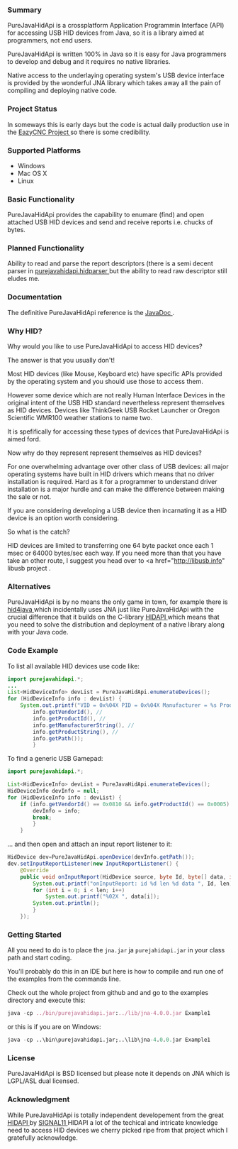 ### Summary

PureJavaHidApi is a crossplatform  Application Programmin Interface (API) for accessing USB HID devices from Java, so it is a library aimed at programmers, not end users.


PureJavaHidApi is written 100% in Java so it is easy for Java programmers to develop and debug and it requires no native libraries. 

Native access to the underlaying operating system's USB device interface is provided by the wonderful JNA library which takes away all the pain of compiling and deploying native code.

### Project Status

In someways this is early days but the code is actual daily production use in the <a href="http://www.sparetimelabs.com/eazycnc/welcome/welcome.php" target ="eazycnc"> EazyCNC Project </a> so there is some credibility.

### Supported Platforms

* Windows
* Mac OS X 
* Linux

### Basic Functionality

PureJavaHidApi provides the capability to enumare (find) and open attached USB HID devices and send and receive reports i.e. chucks of bytes.

### Planned Functionality

Ability to read and parse the report descriptors (there is a semi decent parser in <a href="https://github.com/nyholku/purejavahidapi/tree/master/src/purejavahidapi/hidparser" target="hidparser"> purejavahidapi.hidparser </a> but the ability to read raw descriptor still eludes me.

### Documentation

The definitive PureJavaHidApi reference is the <a href="http://nyholku.github.io/purejavahidapi/javadoc/index.html" target="javadoc" > JavaDoc </a>.

### Why HID?

Why would you like to use PureJavaHidApi to access HID devices?

The answer is that you usually don't!

Most HID devices (like Mouse, Keyboard etc) have specific APIs provided by the operating system and you should use those to access them.

However some device which are not really Human Interface Devices in the original intent of the USB HID standard nevertheless represent themselves as HID devices. Devices like ThinkGeek  USB Rocket Launcher or  Oregon Scientific WMR100 weather stations to name two. 

It is spefifically for accessing these types of devices that PureJavaHidApi is aimed ford.

Now why do they represent represent themselves as HID devices?

For one overwhelming advantage over other class of USB devices: all major operating systems have built in HID drivers which means that no driver installation is required. Hard as it for a programmer to understand driver installation is a major hurdle and can make the difference between making the sale or not.

If you are considering developing a USB device then incarnating it as a HID device is an option worth considering.

So what is the catch?

HID devices are limited to transferring one 64 byte packet once each 1 msec or 64000 bytes/sec each way. If you need more than that you have take an other route, I suggest you head over to <a href="http://libusb.info" libusb project </a>.

### Alternatives

PureJavaHidApi is by no means the only game in town, for example there is <a href="https://github.com/gary-rowe/hid4java" target = "hid4java" > hid4java </a> which incidentally uses JNA just like PureJavaHidApi with the crucial difference that it builds on the  C-library <a href="https://github.com/signal11/hidapi" target="hidapi"> HIDAPI </a> which means that you need to solve the distribution and deployment of a native library along with your Java code.

### Code Example

To list all available HID devices use code like:

```java
import purejavahidapi.*;
...
List<HidDeviceInfo> devList = PureJavaHidApi.enumerateDevices();
for (HidDeviceInfo info : devList) {
	System.out.printf("VID = 0x%04X PID = 0x%04X Manufacturer = %s Product = %s Path = %s\n", //
		info.getVendorId(), //
		info.getProductId(), //
		info.getManufacturerString(), //
		info.getProductString(), //
		info.getPath());
		}

```

To find a generic USB Gamepad:

```java
import purejavahidapi.*;

List<HidDeviceInfo> devList = PureJavaHidApi.enumerateDevices();
HidDeviceInfo devInfo = null;
for (HidDeviceInfo info : devList) {
	if (info.getVendorId() == 0x0810 && info.getProductId() == 0x0005) {
		devInfo = info;
		break;
		}
	}

```
... and then open and attach an input report listener to it:

```java
HidDevice dev=PureJavaHidApi.openDevice(devInfo.getPath());
dev.setInputReportListener(new InputReportListener() {
	@Override
	public void onInputReport(HidDevice source, byte Id, byte[] data, int len) {
		System.out.printf("onInputReport: id %d len %d data ", Id, len);
		for (int i = 0; i < len; i++)
			System.out.printf("%02X ", data[i]);
		System.out.println();
		}
	});

```


### Getting Started


All you need to do is to place the `jna.jar` ja `purejahidapi.jar` in your class path and start coding.

You'll probably do this in an IDE but here is how to compile and run one of the examples from the commands line.

Check out the whole project from github and and go to the examples directory and execute this:


```nix
java -cp ../bin/purejavahidapi.jar:../lib/jna-4.0.0.jar Example1
```

or this is if you are on Windows:

```nix
java -cp ..\bin\purejavahidapi.jar;..\lib\jna-4.0.0.jar Example1
```


### License 

PureJavaHidApi is BSD licensed but please note it depends on JNA which is LGPL/ASL dual licensed.


### Acknowledgment 

While PureJavaHidApi is totally independent developement from the great <a href="https://github.com/signal11/hidapi" target="hidapi"> HIDAPI </a>  by <a href="http://www.signal11.us" target="signal11"> SIGNAL11 </a> HIDAPI a lot of the techical and intricate knowledge need to access HID devices we cherry picked ripe from that project which I gratefully acknowledge.







 
